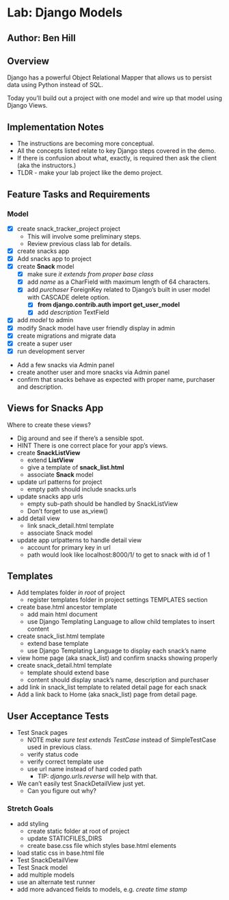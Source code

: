 # Lab: Django Models
## Author: Ben Hill

## Overview
Django has a powerful Object Relational Mapper that allows us to persist data using Python instead of SQL.

Today you’ll build out a project with one model and wire up that model using Django Views.

## Implementation Notes
- The instructions are becoming more conceptual.
- All the concepts listed relate to key Django steps covered in the demo.
- If there is confusion about what, exactly, is required then ask the client (aka the instructors.)
- TLDR - make your lab project like the demo project.

## Feature Tasks and Requirements

### Model
- [x] create snack_tracker_project project
  - This will involve some preliminary steps.
  - Review previous class lab for details.
- [x] create snacks app
- [x] Add snacks app to project
- [x] create **Snack** model
  - [x] make sure _it extends from proper base class_
  - [x] add _name_ as a CharField with maximum length of 64 characters.
  - [x] add _purchaser_ ForeignKey related to Django’s built in user model with CASCADE delete option.
    - [x] **from django.contrib.auth import get_user_model**
    - [x] add _description_ TextField
- [x] add _model_ to admin
- [x] modify Snack model have user friendly display in admin
- [x] create migrations and migrate data
- [x] create a super user
- [x] run development server
- Add a few snacks via Admin panel
- create another user and more snacks via Admin panel
- confirm that snacks behave as expected with proper name, purchaser and description.

## Views for Snacks App
Where to create these views?
- Dig around and see if there’s a sensible spot.
- HINT There is one correct place for your app’s views.
- create **SnackListView**
  - extend **ListView**
  - give a template of **snack_list.html**
  - associate **Snack** model
- update url patterns for project
  - empty path should include snacks.urls
- update snacks app urls
  - empty sub-path should be handled by SnackListView
  - Don’t forget to use as_view()
- add detail view
  - link snack_detail.html template
  - associate Snack model
- update app urlpatterns to handle detail view
  - account for primary key in url
  - path would look like localhost:8000/1/ to get to snack with id of 1

## Templates
- Add templates folder _in root_ of project
  - register templates folder in project settings TEMPLATES section
- create base.html ancestor template
  - add main html document
  - use Django Templating Language to allow child templates to insert content
- create snack_list.html template
  - extend base template
  - use Django Templating Language to display each snack’s name
- view home page (aka snack_list) and confirm snacks showing properly
- create snack_detail.html template
  - template should extend base
  - content should display snack’s name, description and purchaser
- add link in snack_list template to related detail page for each snack
- Add a link back to Home (aka snack_list) page from detail page.

## User Acceptance Tests
- Test Snack pages
  - NOTE _make sure test extends TestCase_ instead of SimpleTestCase used in previous class.
  - verify status code
  - verify correct template use
  - use url name instead of hard coded path
    - TIP: _django.urls.reverse_ will help with that.
- We can’t easily test SnackDetailView just yet.
  - Can you figure out why?


### Stretch Goals
- add styling
  - create static folder at root of project
  - update STATICFILES_DIRS
  - create base.css file which styles base.html elements
- load static css in base.html file
- Test SnackDetailView
- Test Snack model
- add multiple models
- use an alternate test runner
- add more advanced fields to models, e.g. _create time stamp_